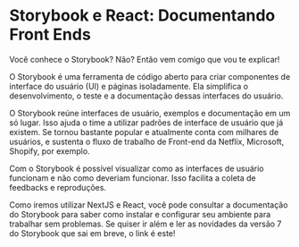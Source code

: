 # Storybook e React: Documentando Front Ends 

Você conhece o Storybook? Não? Então vem comigo que vou te explicar!

O Storybook é uma ferramenta de código aberto para criar componentes de interface do usuário (UI) e páginas isoladamente. Ela simplifica o desenvolvimento, o teste e a documentação dessas interfaces do usuário.

O Storybook reúne interfaces de usuário, exemplos e documentação em um só lugar. Isso ajuda o time a utilizar padrões de interface de usuário que já existem. Se tornou bastante popular e atualmente conta com milhares de usuários, e sustenta o fluxo de trabalho de Front-end da Netflix, Microsoft, Shopify, por exemplo.

Com o Storybook é possível visualizar como as interfaces de usuário funcionam e não como deveriam funcionar. Isso facilita a coleta de feedbacks e reproduções.

Como iremos utilizar NextJS e React, você pode consultar a documentação do Storybook para saber como instalar e configurar seu ambiente para trabalhar sem problemas. Se quiser ir além e ler as novidades da versão 7 do Storybook que sai em breve, o link é este!